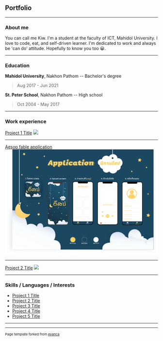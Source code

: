 ## Portfolio

---

### About me
You can call me Kiw. I'm a student at the faculty of ICT, Mahidol University. I love to code, eat, and self-driven learner. I'm dedicated to work and always be 'can do' attitude. Hopefully to know you too 😀.

---

### Education

<b>Mahidol University</b>, Nakhon Pathom -- Bachelor's degree
> Aug 2017 - Jun 2021

<b>St. Peter School</b>, Nakhon Pathom -- High school
> Oct 2004 - May 2017

---

### Work experience 

[Project 1 Title](/pages/sample_page)
<img src="images/dummy_thumbnail.jpg?raw=true"/>

---
[Aesop fable application](/pages/project2_aesop)
<img src="images/project_android1.jpg?raw=true"/>

---
[Project 2 Title](/pdf/sample_presentation.pdf)
<img src="images/dummy_thumbnail.jpg?raw=true"/>

---

### Skills / Languages / Interests

- [Project 1 Title](http://example.com/)
- [Project 2 Title](http://example.com/)
- [Project 3 Title](http://example.com/)
- [Project 4 Title](http://example.com/)
- [Project 5 Title](http://example.com/)

---




---
<p style="font-size:11px">Page template forked from <a href="https://github.com/evanca/quick-portfolio">evanca</a></p>
<!-- Remove above link if you don't want to attibute -->
